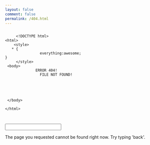 ```yaml
---
layout: false
comment: false
permalink: /404.html
---
```

<!--j's自定义修改  个性化404-->

<html onclick="document.getElementById('404-input').focus();">
<head>
    <meta charset="UTF-8">
    <title>404</title>
    <link rel="stylesheet" href="/css/style.css">
</head>

<body>

<!-- part1 -->
<div class="error" id="part1">
        <div class="wrap">
            <div class="404">
    <pre><code>
     <span class="green">&lt;!</span><span>DOCTYPE html</span><span class="green">&gt;</span>
<span class="orange">&lt;html&gt;</span>
    <span class="orange">&lt;style&gt;</span>
   * {
                <span class="green">everything</span>:<span class="blue">awesome</span>;
}
     <span class="orange">&lt;/style&gt;</span>
 <span class="orange">&lt;body&gt;</span>
              ERROR 404!
                FILE NOT FOUND!
                <span class="comment">                                                </span>
 <span class="orange"></span>
        <br/>
        <span class="info">
<span class="orange">&nbsp;&lt;/body&gt;</span><br/>
<span class="orange">&lt;/html&gt;</span>
        </span>
    </code></pre>
            </div>
        </div>
</div>

    
<!-- part2 -->
<div class="container">
    <form class="four-oh-four-form">
        <input type="text" class="404-input" id="404-input">
    </form>
    <div class="terminal">
        <p class="prompt">The page you requested cannot be found right now. Try typing 'back'.</p>
        <p class="prompt output new-output"></p>
    </div>
</div>
<script src='https://cdnjs.cloudflare.com/ajax/libs/jquery/2.1.3/jquery.min.js'></script>
<script src='https://cdnjs.cloudflare.com/ajax/libs/velocity/1.2.2/velocity.min.js'></script>
<script src="/js/index.js"></script>

</body>
</html>
